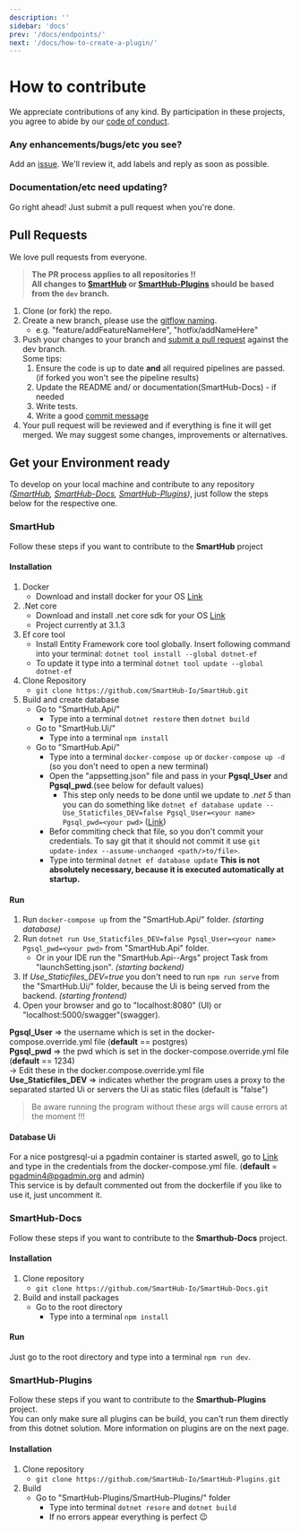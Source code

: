 ```yaml
---
description: ''
sidebar: 'docs'
prev: '/docs/endpoints/'
next: '/docs/how-to-create-a-plugin/'
---
```


# How to contribute

We appreciate contributions of any kind. By participation in these projects, you agree to abide by our [code of conduct](https://github.com/SmartHub-Io/SmartHub/blob/master/.github/CODE_OF_CONDUCT.md).

### Any enhancements/bugs/etc you see?

Add an [issue](https://github.com/SmartHub-Io/SmartHub/issues/new/choose). We'll review it, add labels and reply as soon as possible.

### Documentation/etc need updating?

Go right ahead! Just submit a pull request when you're done.

## Pull Requests

We love pull requests from everyone.

> **The PR process applies to all repositories !!**  
> **All changes to [SmartHub](https://github.com/SmartHub-Io/SmartHub) or [SmartHub-Plugins](https://github.com/SmartHub-Io/SmartHub-Plugins) should be based from the `dev` branch.**

1. Clone (or fork) the repo.
2. Create a new branch, please use the [gitflow naming](https://danielkummer.github.io/git-flow-cheatsheet/).
    - e.g. "feature/addFeatureNameHere", "hotfix/addNameHere"
3. Push your changes to your branch and [submit a pull request](https://github.com/SmartHub-Io/SmartHub/compare) against the dev branch.  
    Some tips:
    1. Ensure the code is up to date __and__ all required pipelines are passed.(if forked you won't see the pipeline results)
    2. Update the README and/ or documentation(SmartHub-Docs) - if needed
    3. Write tests.
    4. Write a good [commit message](https://chris.beams.io/posts/git-commit)
4. Your pull request will be reviewed and if everything is fine it will get merged. We may suggest some changes, improvements or alternatives.

## Get your Environment ready

To develop on your local machine and contribute to any repository _([SmartHub](https://github.com/SmartHub-Io/SmartHub), 
[SmartHub-Docs](https://github.com/SmartHub-Io/SmartHub-Docs), [SmartHub-Plugins](https://github.com/SmartHub-Io/SmartHub-Plugins))_,
just follow the steps below for the respective one.

### SmartHub

Follow these steps if you want to contribute to the __SmartHub__ project

#### Installation

1. Docker
    - Download and install docker for your OS [Link](https://docs.docker.com/)
2. .Net core
    - Download and install .net core sdk for your OS [Link](https://dotnet.microsoft.com/download)
    - Project currently at 3.1.3
3. Ef core tool
    - Install Entity Framework core tool globally. Insert following command into your terminal:
    `dotnet tool install --global dotnet-ef`  
    - To update it type into a terminal `dotnet tool update --global dotnet-ef`
4. Clone Repository
    - `git clone https://github.com/SmartHub-Io/SmartHub.git`
5. Build and create database
    - Go to "SmartHub.Api/"
        - Type into a terminal `dotnet restore` then `dotnet build`
    - Go to "SmartHub.Ui/"
        - Type into a terminal `npm install`
    - Go to "SmartHub.Api/"
        - Type into a terminal `docker-compose up` or `docker-compose up -d` (so you don't need to open a new terminal)
        - Open the "appsetting.json" file and pass in your __Pgsql_User__ and __Pgsql_pwd__.(see below for default values)
            - This step only needs to be done until we update to _.net 5_ than you can do something like `dotnet ef database update -- Use_Staticfiles_DEV=false Pgsql_User=<your name> Pgsql_pwd=<your pwd>` ([Link](https://github.com/dotnet/efcore/issues/8332#issuecomment-667712216))
        - Befor commiting check that file, so you don't commit your credentials. To say git that it should not commit it use `git update-index --assume-unchanged <path/>to/file>`.
        - Type into terminal `dotnet ef database update` **This is not absolutely necessary, because it is executed automatically at startup.**

#### Run

1. Run `docker-compose up` from the "SmartHub.Api/" folder. _(starting database)_
2. Run `dotnet run Use_Staticfiles_DEV=false Pgsql_User=<your name> Pgsql_pwd=<your pwd>` from "SmartHub.Api" folder.
    - Or in your IDE run the "SmartHub.Api--Args" project Task from "launchSetting.json". _(starting backend)_
3. If _Use_Staticfiles_DEV=true_ you don't need to run `npm run serve` from the "SmartHub.Ui/" folder, because the Ui is being served from the backend. _(starting frontend)_
4. Open your browser and go to "localhost:8080" (UI) or "localhost:5000/swagger"(swagger).

__Pgsql_User__ => the username which is set in the docker-compose.override.yml file (__default__ == postgres)  
__Pgsql_pwd__ => the pwd which is set in the docker-compose.override.yml file (__default__ == 1234)  
    -> Edit these in the docker.compose.override.yml file  
__Use_Staticfiles_DEV__ => indicates whether the program uses a proxy to the separated started Ui or servers the Ui as static files (default is "false")
> Be aware running the program without these args will cause errors at the moment !!!

#### Database Ui

For a nice postgresql-ui a pgadmin container is started aswell, go to [Link](http://localhost:5050) and type in the credentials from the docker-compose.yml file. 
(__default__ = pgadmin4@pgadmin.org and admin)  
This service is by default commented out from the dockerfile if you like to use it, just uncomment it.

### SmartHub-Docs

Follow these steps if you want to contribute to the __Smarthub-Docs__ project.

#### Installation

1. Clone repository
    - `git clone https://github.com/SmartHub-Io/SmartHub-Docs.git`
2. Build and install packages
    - Go to the root directory
        - Type into a terminal `npm install`

#### Run

Just go to the root directory and type into a terminal  `npm run dev`.

### SmartHub-Plugins

Follow these steps if you want to contribute to the __Smarthub-Plugins__ project.  
You can only make sure all plugins can be build, you can't run them directly from this dotnet solution. 
More information on plugins are on the next page.

#### Installation

1. Clone repository
    - `git clone https://github.com/SmartHub-Io/SmartHub-Plugins.git`
2. Build 
    - Go to "SmartHub-Plugins/SmartHub-Plugins/" folder
        - Type into terminal `dotnet resore` and `dotnet build`
        - If no errors appear everything is perfect 😉
